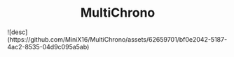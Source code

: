 <h1 align="center"> MultiChrono </h1>
![desc](https://github.com/MiniX16/MultiChrono/assets/62659701/bf0e2042-5187-4ac2-8535-04d9c095a5ab)
